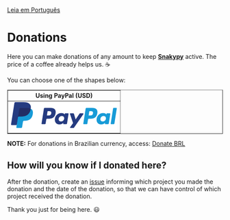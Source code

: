[Leia em Português](https://github.com/snakypy/donations/blob/master/README-ptbr.md)

# Donations

Here you can make donations of any amount to keep [**Snakypy**](https://github.com/snakypy) active. The price of a coffee already helps us. :coffee:

You can choose one of the shapes below:

<div class="donation">
<table border="1">
  <thead>
    <tr>
      <th>Using PayPal (USD)</th>
    </tr>
  </thead>
  <tbody>
    <tr>
      <td>
        <a href="https://www.paypal.com/cgi-bin/webscr?cmd=_s-xclick&hosted_button_id=YBK2HEEYG8V5W&source" target="_blank">
          <img src="https://raw.githubusercontent.com/snakypy/donations/master/svg/banks/paypal.svg" alt="PayPal Donation"
        </a>
      </td>
   </tr>
  </tbody>
</table>
</div>

**NOTE:** For donations in Brazilian currency, access: [Donate BRL](https://github.com/snakypy/donations/blob/master/README-ptbr.md)

## How will you know if I donated here?

After the donation, create an [issue](https://github.com/snakypy/donations/issues) informing which project you made the donation and the date of the donation, so that we can have control of which project received the donation.

Thank you just for being here. :smiley:
